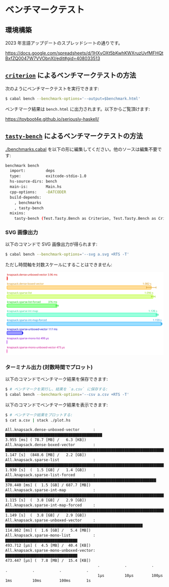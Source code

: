# ベンチマークテスト

## 環境構築

2023 年言語アップデートのスプレッドシートの通りです。

https://docs.google.com/spreadsheets/d/1HXyOXt5bKwhKWXruzUvfMFHQtBxfZQ0047W7VVObnXI/edit#gid=408033513

## [`criterion`] によるベンチマークテストの方法

次のようにベンチマークテストを実行できます:

```sh
$ cabal bench --benchmark-options='--output=$benchmark.html'
```

ベンチマーク結果は `bench.html` に出力されます。以下からご覧頂けます:

https://toyboot4e.github.io/seriously-haskell/

## [`tasty-bench`] によるベンチマークテストの方法

[./benchmarks.cabal](./benchmarks.cabal) を以下の形に編集してください。他のソースは編集不要です:

```sh
benchmark bench
  import:         deps
  type:           exitcode-stdio-1.0
  hs-source-dirs: bench
  main-is:        Main.hs
  cpp-options:    -DATCODER
  build-depends:
    , benchmarks
    , tasty-bench
  mixins:
    tasty-bench (Test.Tasty.Bench as Criterion, Test.Tasty.Bench as Criterion.Main, Test.Tasty.Bench as Gauge, Test.Tasty.Bench as Gauge.Main)
```

### SVG 画像出力

以下のコマンドで SVG 画像出力が得られます:

```sh
$ cabal bench --benchmark-options='--svg a.svg +RTS -T'
```

ただし時間軸を対数スケールにすることはできません:

![tasty-bench の出力 (SVG 画像)](./output/a.svg)

### ターミナル出力 (対数時間でプロット)

以下のコマンドでベンチマーク結果を保存できます:

```sh
$ # ベンチマークを実行し、結果を `a.csv` に保存する:
$ cabal bench --benchmark-options='--csv a.csv +RTS -T'
```

以下のコマンドでベンチマーク結果を表示できます:

```sh
$ # ベンチマーク結果をプロットする:
$ cat a.csv | stack ./plot.hs
```

```
All.knapsack.dense-unboxed-vector      : ▇▇▇▇▇▇▇▇▇▇▇▇▇▇▇▇▇▇▇▇▇▇▇▇▇▇▇▇▇▇▇▇▇▇▇▇▇▇▇▇▇▇▇                                 3.955 [ms] ( 78.7 [MB] /   6.3 [KB])
All.knapsack.dense-boxed-vector        : ▇▇▇▇▇▇▇▇▇▇▇▇▇▇▇▇▇▇▇▇▇▇▇▇▇▇▇▇▇▇▇▇▇▇▇▇▇▇▇▇▇▇▇▇▇▇▇▇▇▇▇▇▇▇▇▇▇▇▇▇▇▇▇▇▇▇▇▇▇▇▇▇▇   1.147 [s]  (848.6 [MB] /   2.2 [GB])
All.knapsack.sparse-list               : ▇▇▇▇▇▇▇▇▇▇▇▇▇▇▇▇▇▇▇▇▇▇▇▇▇▇▇▇▇▇▇▇▇▇▇▇▇▇▇▇▇▇▇▇▇▇▇▇▇▇▇▇▇▇▇▇▇▇▇▇▇▇▇▇▇▇▇▇▇▇▇▇    1.930 [s]  (  1.5 [GB] /   1.4 [GB])
All.knapsack.sparse-list-forced        : ▇▇▇▇▇▇▇▇▇▇▇▇▇▇▇▇▇▇▇▇▇▇▇▇▇▇▇▇▇▇▇▇▇▇▇▇▇▇▇▇▇▇▇▇▇▇▇▇▇▇▇▇▇▇▇▇▇▇▇▇▇▇▇▇▇▇▇       370.440 [ms] (  1.5 [GB] / 687.7 [MB])
All.knapsack.sparse-int-map            : ▇▇▇▇▇▇▇▇▇▇▇▇▇▇▇▇▇▇▇▇▇▇▇▇▇▇▇▇▇▇▇▇▇▇▇▇▇▇▇▇▇▇▇▇▇▇▇▇▇▇▇▇▇▇▇▇▇▇▇▇▇▇▇▇▇▇▇▇▇▇▇▇▇   1.115 [s]  (  3.8 [GB] /   2.9 [GB])
All.knapsack.sparse-int-map-forced     : ▇▇▇▇▇▇▇▇▇▇▇▇▇▇▇▇▇▇▇▇▇▇▇▇▇▇▇▇▇▇▇▇▇▇▇▇▇▇▇▇▇▇▇▇▇▇▇▇▇▇▇▇▇▇▇▇▇▇▇▇▇▇▇▇▇▇▇▇▇▇▇▇▇   1.149 [s]  (  3.8 [GB] /   2.9 [GB])
All.knapsack.sparse-unboxed-vector     : ▇▇▇▇▇▇▇▇▇▇▇▇▇▇▇▇▇▇▇▇▇▇▇▇▇▇▇▇▇▇▇▇▇▇▇▇▇▇▇▇▇▇▇▇▇▇▇▇▇▇▇▇▇▇▇▇▇▇▇▇▇             114.862 [ms] (  1.6 [GB] /   5.4 [MB])
All.knapsack.sparse-mono-list          : ▇▇▇▇▇▇▇▇▇▇▇▇▇▇▇▇▇▇▇▇▇▇▇▇▇▇▇▇▇▇▇▇                                          493.712 [μs] (  4.5 [MB] /  40.4 [KB])
All.knapsack.sparse-mono-unboxed-vector: ▇▇▇▇▇▇▇▇▇▇▇▇▇▇▇▇▇▇▇▇▇▇▇▇▇▇▇▇▇▇▇▇                                          473.447 [μs] (  7.8 [MB] /  15.4 [KB])
                                         .           .           .           .           .           .           .
                                         1μs         10μs        100μs       1ms         10ms        100ms       1s
```

[`tasty-bench`]: https://github.com/Bodigrim/tasty-bench
[`criterion`]: https://github.com/haskell/criterion


